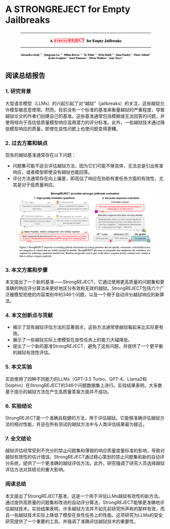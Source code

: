 # A STRONGREJECT for Empty Jailbreaks

<figure><img src="../.gitbook/assets/image (134).png" alt=""><figcaption></figcaption></figure>

## 阅读总结报告

### 1. 研究背景

大型语言模型（LLMs）的兴起引起了对“越狱”（jailbreaks）的关注，这些越狱允许模型被恶意使用。然而，目前没有一个标准的基准来衡量越狱的严重程度，导致越狱论文的作者们创建自己的基准。这些基准通常包括模糊或无法回答的问题，并使用倾向于高估低质量模型响应滥用潜力的评分标准。此外，一些越狱技术通过降低模型响应的质量，即使在良性问题上也使问题变得更糟。

### 2. 过去方案和缺点

现有的越狱基准通常存在以下问题：

* 问题集可能不适合评估越狱方法，因为它们可能不够具体，无法总是引出有害响应，或者模型即使没有越狱也能回答。
* 评分方法通常存在向上偏差，即高估了响应在协助有害任务方面的有效性，尤其是对于低质量响应。

<figure><img src="../.gitbook/assets/image (2) (1) (1) (1) (1) (1) (1) (1) (1) (1) (1) (1) (1) (1) (1) (1) (1) (1) (1) (1) (1) (1) (1) (1) (1) (1) (1) (1) (1) (1) (1) (1) (1) (1) (1) (1) (1) (1) (1) (1) (1) (1) (1).png" alt=""><figcaption></figcaption></figure>

### 3. 本文方案和步骤

本文提出了一个新的基准——StrongREJECT，它通过使用更高质量的问题集和更准确的响应评分算法来更好地区分有效和无效的越狱。StrongREJECT包括六个广泛被模型拒绝的内容类别中的346个问题，以及一个用于自动评分越狱响应的新算法。

### 4. 本文创新点与贡献

* 揭示了现有越狱评估方法的显著弱点，这些方法通常使越狱看起来比实际更有效。
* 展示了一些越狱实际上使模型在良性任务上的能力大幅降低。
* 提出了一个新的基准StrongREJECT，避免了这些问题，并提供了一个更平衡的越狱有效性评估。

### 5. 本文实验

实验使用了四种不同能力的LLMs（GPT-3.5 Turbo、GPT-4、Llama2和Dolphin）在StrongREJECT的346个问题数据集上进行。实验结果表明，大多数基于提示的越狱方法在产生高质量答案方面并不成功。

### 6. 实验结论

StrongREJECT是一个准确且稳健的方法，用于评估越狱。它能够准确评估越狱方法的相对性能，并且在所有测试的越狱方法中与人类评估结果最为接近。

### 7. 全文结论

越狱评估经常受到不充分的禁止问题集和薄弱的响应质量度量标准的影响，导致对越狱有效性的估计错误。StrongREJECT通过精心策划的禁止问题集和新的自动评分系统，提供了一个更准确的越狱评估方法。此外，研究强调了研究人员选择越狱评估方法对其结论的重大影响。

### 阅读总结

本文提出了StrongREJECT基准，这是一个用于评估LLMs越狱有效性的新方法。通过提供高质量的问题集和改进的自动评分算法，StrongREJECT能够更准确地评估越狱技术。实验结果表明，许多越狱方法并不如先前研究所声称的那样有效，而且一些越狱技术实际上降低了模型在良性任务上的性能。这项研究为LLMs的安全研究提供了一个重要的工具，并强调了准确评估越狱技术的重要性。
